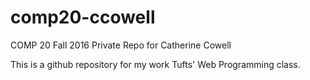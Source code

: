 # comp20-ccowell
COMP 20 Fall 2016 Private Repo for Catherine Cowell

This is a github repository for my work Tufts' Web Programming class.

